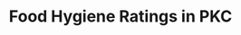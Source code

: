 ---
schema: default
title: Food Hygiene Ratings in PKC
organization: Perth and Kinross Council
notes: >-
    The XML feed from the Food Standards agency for Perth and Kinross. Licensed under OGL 3.0 -
     https://www.food.gov.uk/about-us/data-and-policies/aboutsite/termsandconditions/fhrs-data-usage-open-government-licence-and-disclaimer
resources:
  - name: Food Hygiene Ratings in PKC XML
  - url: >-
      http://ratings.food.gov.uk/OpenDataFiles/FHRS786en-GB.xml
  - format: XML
license: Open Government Licence 3.0 (United Kingdom)
category:

  - Economy,food
maintainer: Perth and Kinross Council
maintainer_email: someone@example.com
---